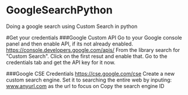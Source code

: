# GoogleSearchPython
Doing a google search using Custom Search in python

#Get your credentials
###Google Custom API 
Go to your Google console panel and then enable API, if its not already enabled. 
https://console.developers.google.com/apis/
From the library search for "Custom Search". Click on the first resut and enable that.
Go to the credentials tab and get the API key for it now. 

###Google CSE Credentials 
https://cse.google.com/cse
Create a new custom search engine. 
Set it to searching the entire web by inputing: www.anyurl.com as the url to focus on
Copy the search engine ID
